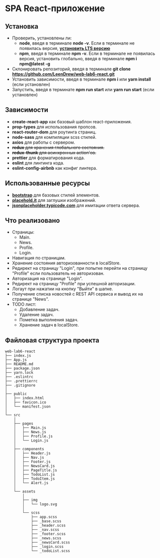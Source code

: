 # SPA React-приложение

## Установка

- Проверить, установлены ли:
  - **node**, введя в терминале **node -v**. Если в терминале не появилась версия, **[установить LTS версию](https://nodejs.org)**
  - **npm**, введя в терминале **npm -v**. Если в терминале не появилась версия, установить глобально, введя в терминале **npm i npm@latest -g**
- Склонировать репозиторий, введя в терминале **git clone https://github.com/LeenDrew/web-lab6-react.git**
- Установить зависимости, введя в терминале **npm i** или **yarn install** (если установлен)
- Запустить, введя в терминате **npm run start** или **yarn run start** (если установлен)

## Зависимости

- **create-react-app** как базовый шаблон react-приложения.
- **prop-types** для использования пропсов.
- **react-router-dom** для роутинга страниц.
- **node-sass** для компиляции scss стилей.
- **axios** для работы с сервером.
- ~~**redux** для хранения глобального состояния.~~
- ~~**redux-thunk** для асинхронных action'ов.~~
- **prettier** для форматирования кода.
- **eslint** для линтинга кода.
- **eslint-config-airbnb** как конфиг линтера.

## Использованные ресурсы

- **[bootstrap](https://getbootstrap.com)** для базовых стилей элементов.
- **[placehold.it](https://placeholder.com)** для заглушки изображений.
- **[jsonplaceholder.typicode.com](http://jsonplaceholder.typicode.com)** для имитации ответа сервера.

## Что реализовано

- Страницы:
  - Main.
  - News.
  - Profile.
  - Login.
- Навигация по страницам.
- Хранение состояния авторизованности в localStore.
- Редирект на страницу "Login", при попытке перейти на страницу "Profile" если пользователь не авторизован.
- Авторизация на странице "Login".
- Редирект на страницу "Profile" при успешной авторизации.
- Логаут при нажатии на кнопку "Выйти" в шапке.
- Получение списка новостей с REST API сервиса и вывод их на странице "News".
- TODO лист:
  - Добавление задач.
  - Удаление задач.
  - Пометка выполнения задач.
  - Хранение задач в localStore.

## Файловая структура проекта

```
web-lab6-react
├── index.js
├── App.js
├── README.md
├── package.json
├── yarn.lock
├── .eslintrc
├── .prettierrc
├── .gitignore
│
├── public
│   ├── index.html
│   ├── favicon.ico
│   └── manifest.json
│
└── src
    │
    ├── pages
    │   ├── Main.js
    │   ├── News.js
    │   ├── Profile.js
    │   └── Login.js
    │
    ├── components
    │   ├── Header.js
    │   ├── Nav.js
    │   ├── Footer.js
    │   ├── NewsCard.js
    │   ├── PageTitle.js
    │   ├── TodoList.js
    │   ├── TodoItem.js
    │   └── Alert.js
    │
    └── assets
        │
        ├── img
        │   └── logo.svg
        │
        └── scss
            ├── app.scss
            ├── _base.scss
            ├── _header.scss
            ├── _nav.scss
            ├── _footer.scss
            ├── _news.scss
            ├── _newsCard.scss
            ├── _login.scss
            └── _todoList.scss
```
